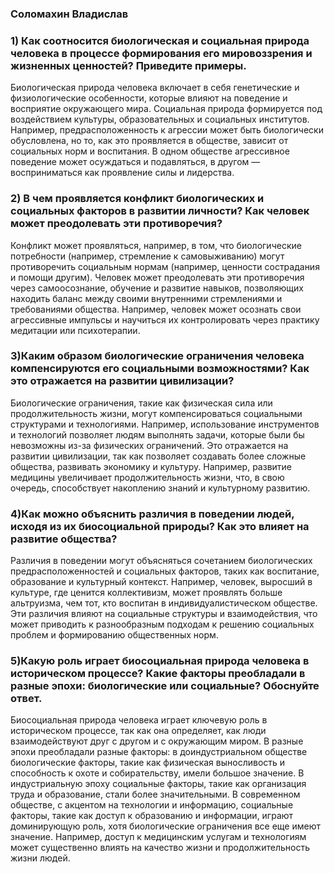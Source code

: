 ### Соломахин Владислав

### 1) Как соотносится биологическая и социальная природа человека в процессе формирования его мировоззрения и жизненных ценностей? Приведите примеры. 

Биологическая природа человека включает в себя генетические и физиологические особенности, которые влияют на поведение и восприятие окружающего мира. Социальная природа формируется под воздействием культуры, образовательных и социальных институтов. Например, предрасположенность к агрессии может быть биологически обусловлена, но то, как это проявляется в обществе, зависит от социальных норм и воспитания. В одном обществе агрессивное поведение может осуждаться и подавляться, в другом — восприниматься как проявление силы и лидерства.

### 2) В чем проявляется конфликт биологических и социальных факторов в развитии личности? Как человек может преодолевать эти противоречия? 

Конфликт может проявляться, например, в том, что биологические потребности (например, стремление к самовыживанию) могут противоречить социальным нормам (например, ценности сострадания и помощи другим). Человек может преодолевать эти противоречия через самоосознание, обучение и развитие навыков, позволяющих находить баланс между своими внутренними стремлениями и требованиями общества. Например, человек может осознать свои агрессивные импульсы и научиться их контролировать через практику медитации или психотерапии.
### 3)Каким образом биологические ограничения человека компенсируются его социальными возможностями? Как это отражается на развитии цивилизации? 

Биологические ограничения, такие как физическая сила или продолжительность жизни, могут компенсироваться социальными структурами и технологиями. Например, использование инструментов и технологий позволяет людям выполнять задачи, которые были бы невозможны из-за физических ограничений. Это отражается на развитии цивилизации, так как позволяет создавать более сложные общества, развивать экономику и культуру. Например, развитие медицины увеличивает продолжительность жизни, что, в свою очередь, способствует накоплению знаний и культурному развитию.

### 4)Как можно объяснить различия в поведении людей, исходя из их биосоциальной природы? Как это влияет на развитие общества?

Различия в поведении могут объясняться сочетанием биологических предрасположенностей и социальных факторов, таких как воспитание, образование и культурный контекст. Например, человек, выросший в культуре, где ценится коллективизм, может проявлять больше альтруизма, чем тот, кто воспитан в индивидуалистическом обществе. Эти различия влияют на социальные структуры и взаимодействия, что может приводить к разнообразным подходам к решению социальных проблем и формированию общественных норм.
### 5)Какую роль играет биосоциальная природа человека в историческом процессе? Какие факторы преобладали в разные эпохи: биологические или социальные? Обоснуйте ответ. 

Биосоциальная природа человека играет ключевую роль в историческом процессе, так как она определяет, как люди взаимодействуют друг с другом и с окружающим миром. В разные эпохи преобладали разные факторы: в доиндустриальном обществе биологические факторы, такие как физическая выносливость и способность к охоте и собирательству, имели большое значение. В индустриальную эпоху социальные факторы, такие как организация труда и образование, стали более значительными. В современном обществе, с акцентом на технологии и информацию, социальные факторы, такие как доступ к образованию и информации, играют доминирующую роль, хотя биологические ограничения все еще имеют значение. Например, доступ к медицинским услугам и технологиям может существенно влиять на качество жизни и продолжительность жизни людей.
